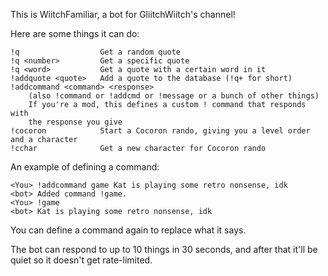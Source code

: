 This is WiitchFamiliar, a bot for GliitchWiitch's channel!

Here are some things it can do:

    !q                  Get a random quote
    !q <number>         Get a specific quote
    !q <word>           Get a quote with a certain word in it
    !addquote <quote>   Add a quote to the database (!q+ for short)
    !addcommand <command> <response>
        (also !command or !addcmd or !message or a bunch of other things)
        If you're a mod, this defines a custom ! command that responds with
        the response you give
    !cocoron            Start a Cocoron rando, giving you a level order and a character
    !cchar              Get a new character for Cocoron rando

An example of defining a command:

    <You> !addcommand game Kat is playing some retro nonsense, idk
    <bot> Added command !game.
    <You> !game
    <bot> Kat is playing some retro nonsense, idk

You can define a command again to replace what it says.

The bot can respond to up to 10 things in 30 seconds, and after that it'll be
quiet so it doesn't get rate-limited.
